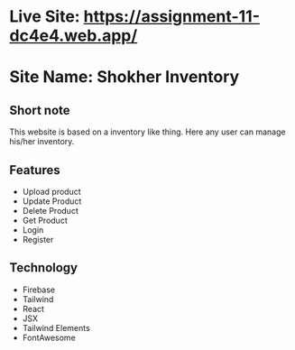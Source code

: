 # Live Site: https://assignment-11-dc4e4.web.app/

# Site Name: Shokher Inventory

## Short note

This website is based on a inventory like thing. Here any user can manage his/her inventory.

## Features

- Upload product
- Update Product
- Delete Product
- Get Product
- Login
- Register

## Technology

- Firebase
- Tailwind
- React
- JSX
- Tailwind Elements
- FontAwesome

